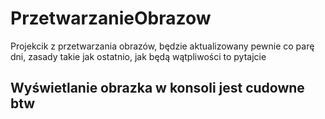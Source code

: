 # PrzetwarzanieObrazow
Projekcik z przetwarzania obrazów, będzie aktualizowany pewnie co parę dni, zasady takie jak ostatnio, jak będą wątpliwości to pytajcie
## Wyświetlanie obrazka w konsoli jest cudowne btw
